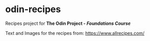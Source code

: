 # odin-recipes

Recipes project for **The Odin Project - _Foundations Course_**

Text and Images for the recipes from:
https://www.allrecipes.com/